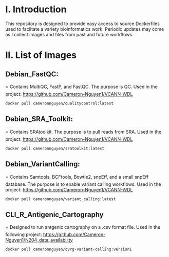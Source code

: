 # I. Introduction

This repository is designed to provide easy access to source Dockerfiles used to faciltate a variety bioinformatics work.
Periodic updates may come as I collect images and files from past and future workflows.

# II. List of Images

## Debian_FastQC:
:star: Contains MultiQC, FastP, and FastQC. The purpose is QC. Used in the project: https://github.com/Cameron-Nguyen1/VCANN-WDL
```
docker pull cameronnguyen/qualitycontrol:latest
```
## Debian_SRA_Toolkit:
:star: Contains SRAtoolkit. The purpose is to pull reads from SRA. Used in the project: https://github.com/Cameron-Nguyen1/VCANN-WDL
```
docker pull cameronnguyen/sratoolkit:latest
```
## Debian_VariantCalling: 
:star: Contains Samtools, BCFtools, Bowtie2, snpEff, and a small snpEff database. The purpose is to enable variant calling workflows. Used in the project: https://github.com/Cameron-Nguyen1/VCANN-WDL
```
docker pull cameronnguyen/variant_calling:latest
```
## CLI_R_Antigenic_Cartography
:star: Designed to run antgenic cartography on a .csv format file. Used in the following project: https://github.com/Cameron-Nguyen1/N204_data_availability
```
docker pull cameronnguyen/cvrg-variant-calling:version1
```
